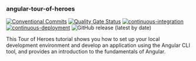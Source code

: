 ### angular-tour-of-heroes

[![Conventional Commits](https://img.shields.io/badge/Conventional%20Commits-1.0.0-yellow.svg)](https://conventionalcommits.org)
[![Quality Gate Status](https://sonarcloud.io/api/project_badges/measure?project=angular-tour-of-heroes-sonarcloud&metric=alert_status)](https://sonarcloud.io/summary/new_code?id=angular-tour-of-heroes-sonarcloud)
[![continuous-integration](https://github.com/jdlopez-dev/angular-tour-of-heroes/actions/workflows/continuous-integration.yml/badge.svg?branch=main)](https://github.com/jdlopez-dev/angular-tour-of-heroes/actions/workflows/continuous-integration.yml)
[![continuous-deployment](https://github.com/jdlopez-dev/angular-tour-of-heroes/actions/workflows/continuous-deployment.yml/badge.svg?branch=main)](https://github.com/jdlopez-dev/angular-tour-of-heroes/actions/workflows/continuous-deployment.yml)
![GitHub release (latest by date)](https://img.shields.io/github/v/release/jdlopez-dev/angular-tour-of-heroes)

This Tour of Heroes tutorial shows you how to set up your local development environment and develop an application using the Angular CLI tool, and provides an introduction to the fundamentals of Angular.

